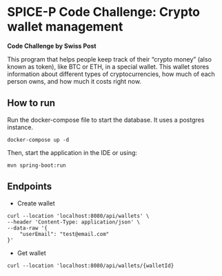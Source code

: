 # SPICE-P Code Challenge: Crypto wallet management

**Code Challenge by Swiss Post**

This program that helps people keep track of their “crypto money” (also known as token), like
BTC or ETH, in a special wallet. This wallet stores information about different types of cryptocurrencies, how much
of each person owns, and how much it costs right now.

## How to run

Run the docker-compose file to start the database. It uses a postgres instance.

```shell
docker-compose up -d
```

Then, start the application in the IDE or using:

```shell
mvn spring-boot:run
```

## Endpoints

- Create wallet
```shell
curl --location 'localhost:8080/api/wallets' \
--header 'Content-Type: application/json' \
--data-raw '{
    "userEmail": "test@email.com"
}'
```

- Get wallet
```shell
curl --location 'localhost:8080/api/wallets/{walletId}
```


